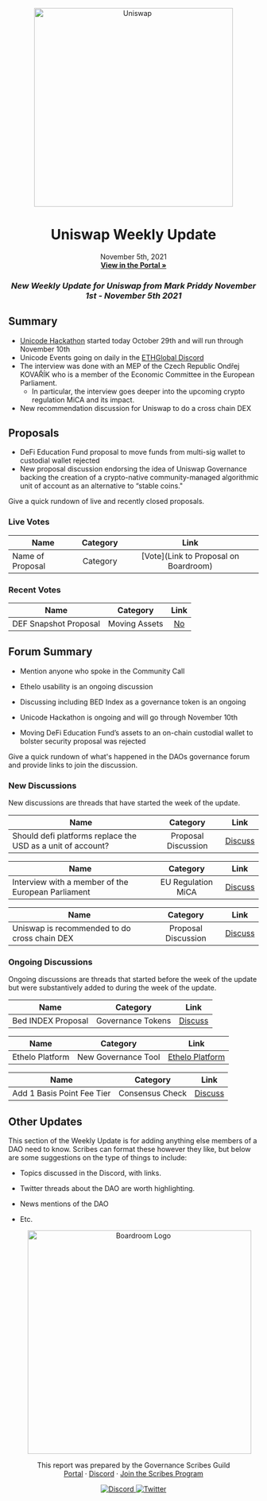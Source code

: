 <p align="center">
  <a href="http://app.boardroom.info/BanklessDAO">
    <img src="https://cryptotesters-images.s3.eu-central-1.amazonaws.com/banner_top_5db6e272ee.jpg" alt="Uniswap" width="400" />
  </a>
  <h1 align="center">Uniswap Weekly Update</h1>
  <p align="center">
    November 5th, 2021
  <br />
  <a href="http://app.boardroom.info/BanklessDAO"><strong>View in the Portal »</strong></a>
  <br />
  </p>
</p>

### <p align="center"> *New Weekly Update for Uniswap from Mark Priddy November 1st - November 5th 2021*





## Summary

- [Unicode Hackathon](https://unicode.ethglobal.com/) started today October 29th and will run through November 10th
- Unicode Events going on daily in the [ETHGlobal Discord](https://discord.com/invite/ethglobal)
- The interview was done with an MEP of the Czech Republic Ondřej KOVAŘÍK who is a member of the Economic Committee in the European Parliament. 
  - In particular, the interview goes deeper into the upcoming crypto regulation MiCA and its impact.
- New recommendation discussion for Uniswap to do a cross chain DEX

## Proposals

- DeFi Education Fund proposal to move funds from multi-sig wallet to custodial wallet rejected
- New proposal discussion endorsing the idea of Uniswap Governance backing the creation of a crypto-native community-managed algorithmic unit of account as an alternative to “stable coins."


Give a quick rundown of live and recently closed proposals.

### Live Votes

| Name          | Category      | Link   |
| ------------- |:-------------:| :-----:|
| Name of Proposal | Category | [Vote](Link to Proposal on Boardroom)

### Recent Votes

| Name          | Category      | Link   |
| ------------- |:-------------:| :-----:|
| DEF Snapshot Proposal | Moving Assets | [No](https://gov.uniswap.org/t/moving-defs-assets-to-an-on-chain-custodial-wallet-to-bolster-security/14328)
	

## Forum Summary

- Mention anyone who spoke in the Community Call
	


- Ethelo usability is an ongoing discussion

- Discussing including BED Index as a governance token is an ongoing

- Unicode Hackathon is ongoing and will go through November 10th
	
- Moving DeFi Education Fund’s assets to an on-chain custodial wallet to bolster security proposal was rejected
	

	
Give a quick rundown of what's happened in the DAOs governance forum and provide links to join the discussion. 

### New Discussions

New discussions are threads that have started the week of the update.
	
| Name          | Category      | Link   |
| ------------- |:-------------:| :-----:|
| Should defi platforms replace the USD as a unit of account? | Proposal Discussion | [Discuss](https://gov.uniswap.org/t/proposal-discussion-should-defi-platforms-replace-the-usd-as-a-unit-of-account/14741)
	
	
| Name          | Category      | Link   |
| ------------- |:-------------:| :-----:|
| Interview with a member of the European Parliament | EU Regulation MiCA | [Discuss](https://gov.uniswap.org/t/eu-regulation-mica-interview-with-a-member-of-the-european-parliament/14675)	

	
| Name          | Category      | Link   |
| ------------- |:-------------:| :-----:|
| Uniswap is recommended to do cross chain DEX | Proposal Discussion | [Discuss](https://gov.uniswap.org/t/uniswap-is-recommended-to-do-cross-chain-dex/14682)	
	
	

### Ongoing Discussions

Ongoing discussions are threads that started before the week of the update but were substantively added to during the week of the update.

| Name          | Category      | Link   |
| ------------- |:-------------:| :-----:|
| Bed INDEX Proposal | Governance Tokens | [Discuss](https://gov.uniswap.org/t/bed-index-proposal/14562)   |
	
	
| Name          | Category      | Link   |
| ------------- |:-------------:| :-----:|
| Ethelo Platform | New Governance Tool | [Ethelo Platform](https://ethelo.com/)
	
	
| Name          | Category      | Link   |
| ------------- |:-------------:| :-----:|
| Add 1 Basis Point Fee Tier | Consensus Check | [Discuss](https://gov.uniswap.org/t/consensus-check-add-1-basis-point-fee-tier/14612)

## Other Updates

This section of the Weekly Update is for adding anything else members of a DAO need to know. Scribes can format these however they like, but below are some suggestions on the type of things to include:


- Topics discussed in the Discord, with links.
- Twitter threads about the DAO are worth highlighting.
- News mentions of the DAO
- Etc.
  
  
  
  
  
  <p align="center">
  <a href="http://app.boardroom.info/">
    <img src="https://i.ibb.co/PFcchnQ/boardroom.png" alt="Boardroom Logo" width="450" />
  </a>
</p>

<p align="center">
	This report was prepared by the Governance Scribes Guild
  <br />
  <a href="http://boardroom.info/">Portal</a>
  ·
  <a href="https://discord.com/invite/tgrTFg9">Discord</a>
  ·
  <a href="https://boardroom.mirror.xyz/JHrN8nVy_J4C7Xzj37zoyPANg0ZnNszhWy9YOZHC0lM">Join the Scribes Program</a>
</p>

<p align="center">
  <a href="https://discord.gg/CEZ8WfuK8s">
    <img src="https://img.shields.io/badge/Discord-Join-7289da?style=for-the-badge&logo=discord&logoColor=white" alt="Discord" />
  </a>
  <a href="https://twitter.com/boardroom_info">
    <img src="https://img.shields.io/badge/Twitter-Follow-1da1f2?style=for-the-badge&logo=twitter&logoColor=white" alt="Twitter" />
  </a>
</p>
